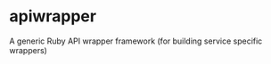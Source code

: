 apiwrapper
==========

A generic Ruby API wrapper framework (for building service specific wrappers)


